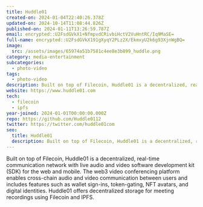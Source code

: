 ```yaml
---
title: Huddle01
created-on: 2024-01-04T22:40:26.378Z
updated-on: 2024-10-14T11:08:44.826Z
published-on: 2024-01-11T13:26:59.787Z
email: encrypted::U2FsdGVkX1+NfmpvdCRivbiHctV2VuHntRC/Iq9MaSE=
full-name: encrypted::U2FsdGVkX191gXyqY2PLz2X/EkmxyU2k6g93XjnWgBQ=
image:
  src: /assets/images/65974a51b7581c4ee8e3b899_huddle.png
category: media-entertainment
subcategories:
  - photo-video
tags:
  - photo-video
description: Built on top of Filecoin, Huddle01 is a decentralized, real-time communication network with live audio and video software development kit (SDK).
website: https://www.huddle01.com
tech:
  - filecoin
  - ipfs
year-joined: 2024-01-01T00:00:00.000Z
repo: https://github.com/Huddle0112
twitter: https://twitter.com/huddle01com
seo:
  title: Huddle01
  description: Built on top of Filecoin, Huddle01 is a decentralized, real-time communication network with live audio and video software development kit (SDK).
---
```


Built on top of Filecoin, Huddle01 is a decentralized, real-time communication network with live audio and video software development kit (SDK) for the web and mobile. The web3 video conferencing platform enables cross-chain audio and video communication between users and includes features such as wallet sign-ins, token-gating, NFT avatars, and digital identities. Huddle01 offers decentralized storage for meeting recordings using Filecoin and IPFS.
